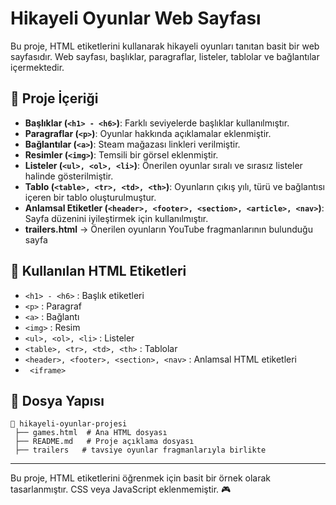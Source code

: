 # Hikayeli Oyunlar Web Sayfası

Bu proje, HTML etiketlerini kullanarak hikayeli oyunları tanıtan basit bir web sayfasıdır. Web sayfası, başlıklar, paragraflar, listeler, tablolar ve bağlantılar içermektedir.

## 📌 Proje İçeriği

- **Başlıklar (`<h1> - <h6>`)**: Farklı seviyelerde başlıklar kullanılmıştır.
- **Paragraflar (`<p>`)**: Oyunlar hakkında açıklamalar eklenmiştir.
- **Bağlantılar (`<a>`)**: Steam mağazası linkleri verilmiştir.
- **Resimler (`<img>`)**: Temsili bir görsel eklenmiştir.
- **Listeler (`<ul>, <ol>, <li>`)**: Önerilen oyunlar sıralı ve sırasız listeler halinde gösterilmiştir.
- **Tablo (`<table>, <tr>, <td>, <th>`)**: Oyunların çıkış yılı, türü ve bağlantısı içeren bir tablo oluşturulmuştur.
- **Anlamsal Etiketler (`<header>, <footer>, <section>, <article>, <nav>`)**: Sayfa düzenini iyileştirmek için kullanılmıştır.
- **trailers.html** → Önerilen oyunların YouTube fragmanlarının bulunduğu sayfa

## 📜 Kullanılan HTML Etiketleri

- `<h1> - <h6>` : Başlık etiketleri
- `<p>` : Paragraf
- `<a>` : Bağlantı
- `<img>` : Resim
- `<ul>, <ol>, <li>` : Listeler
- `<table>, <tr>, <td>, <th>` : Tablolar
- `<header>, <footer>, <section>, <nav>` : Anlamsal HTML etiketleri
- ` <iframe>`


## 📂 Dosya Yapısı
```
📁 hikayeli-oyunlar-projesi
 ├── games.html  # Ana HTML dosyası
 ├── README.md   # Proje açıklama dosyası
 ├── trailers   # tavsiye oyunlar fragmanlarıyla birlikte
```

---

Bu proje, HTML etiketlerini öğrenmek için basit bir örnek olarak tasarlanmıştır. CSS veya JavaScript eklenmemiştir. 🎮

